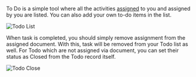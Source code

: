 To Do is a simple tool where all the activities [assigned](https://erpnext.com/collaboration-tools/assignment) to you and assigned
by you are listed. You can also add your own to-do items in the list.

![Todo List](/assets/manual_erpnext_com/old_images/erpnext/todo-list.png)

When task is completed, you should simply remove assignment from the assigned document. With this, task will be removed from your Todo list as well. For Todo which are not assigned via document, you can set their status as Closed from the Todo record itself.

![Todo Close](/assets/manual_erpnext_com/old_images/erpnext/todo-close.png)